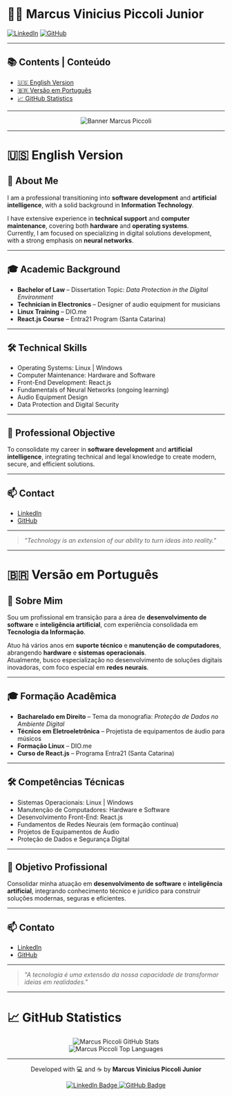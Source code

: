 # 👨‍💻 Marcus Vinicius Piccoli Junior

[![LinkedIn](https://img.shields.io/badge/LinkedIn-Connect-blue?logo=linkedin)](https://linkedin.com/in/marcus-piccoli)
[![GitHub](https://img.shields.io/badge/GitHub-Profile-black?logo=github)](https://github.com/marcus-piccoli)

---

## 📚 Contents | Conteúdo

- [🇺🇸 English Version](#-english-version)
- [🇧🇷 Versão em Português](#-versão-em-português)
- [📈 GitHub Statistics](#-github-statistics)

---

<p align="center">
  <img src="https://capsule-render.vercel.app/api?type=waving&color=0:000000,100:0057B7&height=250&section=header&text=Marcus%20Vinicius%20Piccoli%20Junior&fontSize=40&fontColor=FFFFFF&animation=fadeIn&desc=Software%20Developer%20%7C%20AI%20Enthusiast&descSize=20&descAlign=50&descAlignY=70" alt="Banner Marcus Piccoli">
</p>

---

# 🇺🇸 English Version

## 🎯 About Me

I am a professional transitioning into **software development** and **artificial intelligence**, with a solid background in **Information Technology**.

I have extensive experience in **technical support** and **computer maintenance**, covering both **hardware** and **operating systems**.  
Currently, I am focused on specializing in digital solutions development, with a strong emphasis on **neural networks**.

---

## 🎓 Academic Background

- **Bachelor of Law** – Dissertation Topic: _Data Protection in the Digital Environment_
- **Technician in Electronics** – Designer of audio equipment for musicians
- **Linux Training** – DIO.me
- **React.js Course** – Entra21 Program (Santa Catarina)

---

## 🛠️ Technical Skills

- Operating Systems: Linux | Windows
- Computer Maintenance: Hardware and Software
- Front-End Development: React.js
- Fundamentals of Neural Networks (ongoing learning)
- Audio Equipment Design
- Data Protection and Digital Security

---

## 🚀 Professional Objective

To consolidate my career in **software development** and **artificial intelligence**, integrating technical and legal knowledge to create modern, secure, and efficient solutions.

---

## 📫 Contact

- [LinkedIn](https://linkedin.com/in/marcus-piccoli)
- [GitHub](https://github.com/marcus-piccoli)

---

> _"Technology is an extension of our ability to turn ideas into reality."_

---

# 🇧🇷 Versão em Português

## 🎯 Sobre Mim

Sou um profissional em transição para a área de **desenvolvimento de software** e **inteligência artificial**, com experiência consolidada em **Tecnologia da Informação**.

Atuo há vários anos em **suporte técnico** e **manutenção de computadores**, abrangendo **hardware** e **sistemas operacionais**.  
Atualmente, busco especialização no desenvolvimento de soluções digitais inovadoras, com foco especial em **redes neurais**.

---

## 🎓 Formação Acadêmica

- **Bacharelado em Direito** – Tema da monografia: _Proteção de Dados no Ambiente Digital_
- **Técnico em Eletroeletrônica** – Projetista de equipamentos de áudio para músicos
- **Formação Linux** – DIO.me
- **Curso de React.js** – Programa Entra21 (Santa Catarina)

---

## 🛠️ Competências Técnicas

- Sistemas Operacionais: Linux | Windows
- Manutenção de Computadores: Hardware e Software
- Desenvolvimento Front-End: React.js
- Fundamentos de Redes Neurais (em formação contínua)
- Projetos de Equipamentos de Áudio
- Proteção de Dados e Segurança Digital

---

## 🚀 Objetivo Profissional

Consolidar minha atuação em **desenvolvimento de software** e **inteligência artificial**, integrando conhecimento técnico e jurídico para construir soluções modernas, seguras e eficientes.

---

## 📫 Contato

- [LinkedIn](https://linkedin.com/in/marcus-piccoli)
- [GitHub](https://github.com/marcus-piccoli)

---

> _"A tecnologia é uma extensão da nossa capacidade de transformar ideias em realidades."_

---

# 📈 GitHub Statistics

<p align="center">
  <img src="https://github-readme-stats.vercel.app/api?username=marcus-piccoli&show_icons=true&theme=default" alt="Marcus Piccoli GitHub Stats" />
  <br/>
  <img src="https://github-readme-stats.vercel.app/api/top-langs/?username=marcus-piccoli&layout=compact&theme=default" alt="Marcus Piccoli Top Languages" />
</p>

---

<p align="center">
  Developed with 💻 and ☕ by <strong>Marcus Vinicius Piccoli Junior</strong>  
</p>

<p align="center">
  <a href="https://linkedin.com/in/marcus-piccoli" target="_blank">
    <img src="https://img.shields.io/badge/LinkedIn-Profile-blue?style=for-the-badge&logo=linkedin" alt="LinkedIn Badge"/>
  </a>
  <a href="https://github.com/marcus-piccoli" target="_blank">
    <img src="https://img.shields.io/badge/GitHub-Profile-black?style=for-the-badge&logo=github" alt="GitHub Badge"/>
  </a>
</p>
